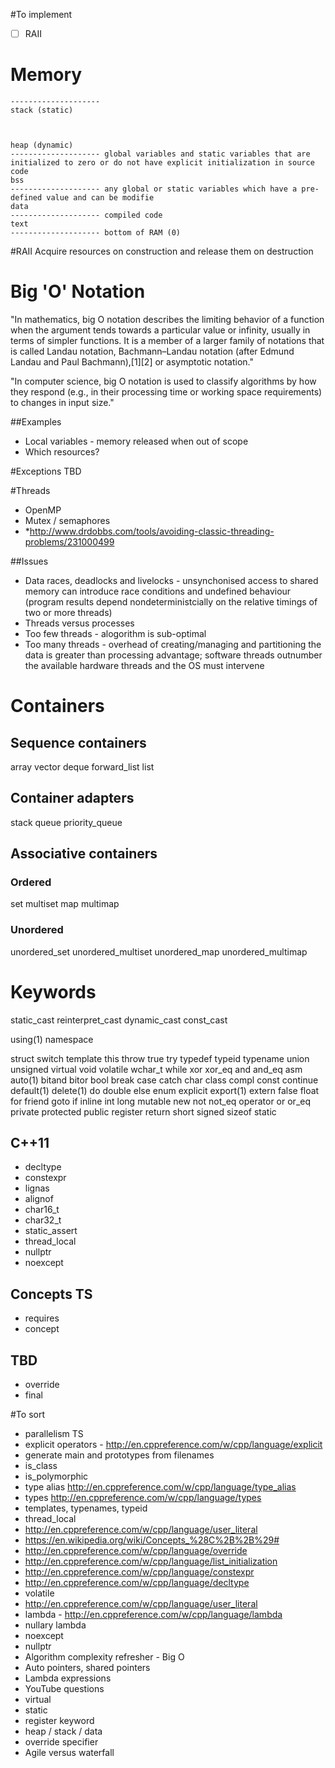 #To implement
- [ ] RAII


# Memory
```
--------------------
stack (static)



heap (dynamic)
-------------------- global variables and static variables that are initialized to zero or do not have explicit initialization in source code
bss
-------------------- any global or static variables which have a pre-defined value and can be modifie
data
-------------------- compiled code
text
-------------------- bottom of RAM (0)

```

#RAII
Acquire resources on construction and release them on destruction

# Big 'O' Notation
"In mathematics, big O notation describes the limiting behavior of a function when the argument tends towards a particular value or infinity, usually in terms of simpler functions. It is a member of a larger family of notations that is called Landau notation, Bachmann–Landau notation (after Edmund Landau and Paul Bachmann),[1][2] or asymptotic notation."

"In computer science, big O notation is used to classify algorithms by how they respond (e.g., in their processing time or working space requirements) to changes in input size."

##Examples
- Local variables - memory released when out of scope
- Which resources?

#Exceptions
TBD

#Threads
- OpenMP
- Mutex / semaphores
- *http://www.drdobbs.com/tools/avoiding-classic-threading-problems/231000499

##Issues
- Data races, deadlocks and livelocks - unsynchonised access to shared memory can introduce race conditions and undefined behaviour (program results depend nondeterministcially on the relative timings of two or more threads)
- Threads versus processes
- Too few threads - alogorithm is sub-optimal
- Too many threads - overhead of creating/managing and partitioning the data is greater than processing advantage; software threads outnumber the available hardware threads and the OS must intervene

# Containers
## Sequence containers
array 
vector
deque
forward_list 
list

## Container adapters
stack
queue
priority_queue

## Associative containers
### Ordered
set multiset map multimap 

### Unordered
unordered_set unordered_multiset unordered_map unordered_multimap

# Keywords
static_cast reinterpret_cast dynamic_cast const_cast

using(1) namespace

struct switch template this throw true try typedef typeid typename union unsigned virtual void volatile wchar_t while xor xor_eq and and_eq asm auto(1) bitand bitor bool break case catch char class compl const continue default(1) delete(1) do double else enum explicit export(1) extern false float for friend goto if inline int long mutable new not not_eq operator or or_eq private protected public register return short signed sizeof static

## C++11
- decltype 
- constexpr
- lignas
- alignof
- char16_t
- char32_t
- static_assert
- thread_local
- nullptr
- noexcept

## Concepts TS
- requires
- concept

## TBD
- override
- final

#To sort
- parallelism TS
- explicit operators - http://en.cppreference.com/w/cpp/language/explicit
- generate main and prototypes from filenames
- is_class
- is_polymorphic
- type alias http://en.cppreference.com/w/cpp/language/type_alias
- types http://en.cppreference.com/w/cpp/language/types
- templates, typenames, typeid
- thread_local
- http://en.cppreference.com/w/cpp/language/user_literal
- https://en.wikipedia.org/wiki/Concepts_%28C%2B%2B%29#
- http://en.cppreference.com/w/cpp/language/override
- http://en.cppreference.com/w/cpp/language/list_initialization
- http://en.cppreference.com/w/cpp/language/constexpr
- http://en.cppreference.com/w/cpp/language/decltype
- volatile
- http://en.cppreference.com/w/cpp/language/user_literal
- lambda - http://en.cppreference.com/w/cpp/language/lambda
- nullary lambda
- noexcept
- nullptr
- Algorithm complexity refresher - Big O
- Auto pointers, shared pointers
- Lambda expressions
- YouTube questions
- virtual
- static
- register keyword
- heap / stack / data
- override specifier
- Agile versus waterfall

